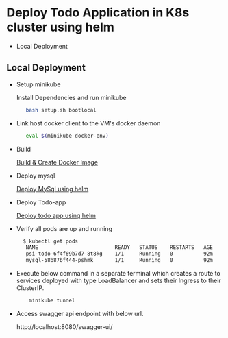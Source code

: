 # Deploy Todo Application in K8s cluster using helm

- Local Deployment

## Local Deployment ##

- Setup minikube

   Install  Dependencies and run minikube

    ```bash
       bash setup.sh bootlocal  
    ```
   
 - Link host docker client to the VM's docker daemon
 
    ```bash
       eval $(minikube docker-env)  
    ```
 - Build
 
    [Build & Create Docker Image](../README.md#build)
 
 - Deploy  mysql
          
    [Deploy MySql using helm](mysql/README.md#Installing%20the%20Chart)
    
 - Deploy Todo-app    
 
    [Deploy todo app  using helm](psi-todo/README.md#Installing%20the%20Chart)

 - Verify all pods are up and running
 
    ```bash
      $ kubectl get pods
       NAME                         READY   STATUS    RESTARTS   AGE
       psi-todo-6f4f69b7d7-8t8kg    1/1     Running   0          92m
       mysql-58b87bf444-pshmk       1/1     Running   0          92m

    ```

 - Execute below command in a separate terminal which creates a route to services deployed with type LoadBalancer and sets their Ingress to their ClusterIP.

    ```bash
        minikube tunnel
    ```

 - Access swagger api endpoint with below url.
 
    http://localhost:8080/swagger-ui/
